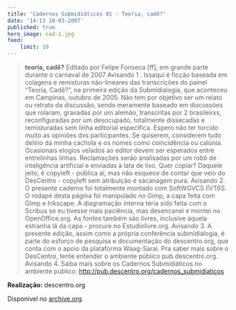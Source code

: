 ```yaml
---
title: 'Cadernos Submidiáticos 01 - Teoria, cadê?'
date: '14:13 10-03-2007'
published: true
hero_image: cad-1.jpg
feed:
    limit: 10
---
```



> **teoria, cadê?**
>Editado por Felipe Fonseca [ff], em grande parte durante o carnaval de 2007
> Avisando 1 . Issaqui é ficção baseada em colagens e remisturas não-lineares das transcrições do painel “Teoria, Cadê?”, na primeira edição da Submidialogia, que aconteceu em Campinas, outubro de 2005. Não tem por objetivo ser um relato ou retrato da discussão, sendo meramente baseado em discussões que rolaram, gravadas por um alemão, transcritas por 2 brasileirxs, reconfiguradas por um desocupado, totalmente dissecadas e remisturadas sem linha editorial específica. Espero não ter torcido muito as opiniões dxs participantes. Se quiserem, considerem tudo delírio da minha cachola e os nomes como coincidência ou calúnia. Ocasionais elogios velados ao editor devem ser esperados entre entrelinhas linhas. Reclamações serão analisadas por um robô de inteligência artificial e enviadas à lata de lixo. Quer copiar? Daquele jeito, é copyleft - publica aí, mas não esquece de contar que veio do DesCentro - copyleft sem atribuição é sacanagem pura.
> Avisando 2. O presente caderno foi totalmente montado com SoftWGVCS lÍVT6S. O rodapé desta página foi manipulado no Gimp, a capa feita com Gimp e Inkscape. A diagramação interna teria sido feita com o Scribus se eu tivesse mais paciência, mas desencanei e montei no OpenOffice.org. As fontes também são livres, inclusive aquela estranha lá da capa - procure no Estudiolivre.org.
> Avisando 3. A presente edição, assim como a própria conferência submidialogia, é parte do esforço de pesquisa e documentação do descentro.org, que conta com o apoio da plataforma Waag-Sarai. Pra saber mais sobre o DesCentro, tente entender o ambiente público pub.descentro.org.
> Avisando 4. Saiba mais sobre os Cadernos Submidiáticos no ambiente público: http://pub.descentro.org/cadernos_submidiaticos

**Realização:** descentro.org

Disponível no [archive.org](https://archive.org/details/cadernos-submidiaticos-01/).

